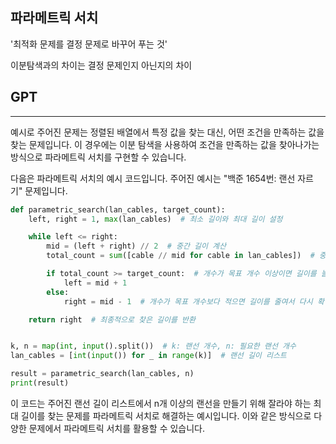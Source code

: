 ## 파라메트릭 서치
'최적화 문제를 결정 문제로 바꾸어 푸는 것'

이분탐색과의 차이는 결정 문제인지 아닌지의 차이


## GPT
___
예시로 주어진 문제는 정렬된 배열에서 특정 값을 찾는 대신, 
어떤 조건을 만족하는 값을 찾는 문제입니다. 이 경우에는 이분 탐색을 사용하여 조건을 만족하는 값을 찾아나가는 방식으로 파라메트릭 서치를 구현할 수 있습니다.

다음은 파라메트릭 서치의 예시 코드입니다. 주어진 예시는 "백준 1654번: 랜선 자르기" 문제입니다.

```python
def parametric_search(lan_cables, target_count):
    left, right = 1, max(lan_cables)  # 최소 길이와 최대 길이 설정

    while left <= right:
        mid = (left + right) // 2  # 중간 길이 계산
        total_count = sum([cable // mid for cable in lan_cables])  # 중간 길이로 잘랐을 때 개수 계산

        if total_count >= target_count:  # 개수가 목표 개수 이상이면 길이를 늘려서 다시 확인
            left = mid + 1
        else:
            right = mid - 1  # 개수가 목표 개수보다 적으면 길이를 줄여서 다시 확인

    return right  # 최종적으로 찾은 길이를 반환


k, n = map(int, input().split())  # k: 랜선 개수, n: 필요한 랜선 개수
lan_cables = [int(input()) for _ in range(k)]  # 랜선 길이 리스트

result = parametric_search(lan_cables, n)
print(result)
```

이 코드는 주어진 랜선 길이 리스트에서 n개 이상의 랜선을 만들기 위해 잘라야 하는 최대 길이를 찾는 문제를 파라메트릭 서치로 해결하는 예시입니다. 이와 같은 방식으로 다양한 문제에서 파라메트릭 서치를 활용할 수 있습니다.